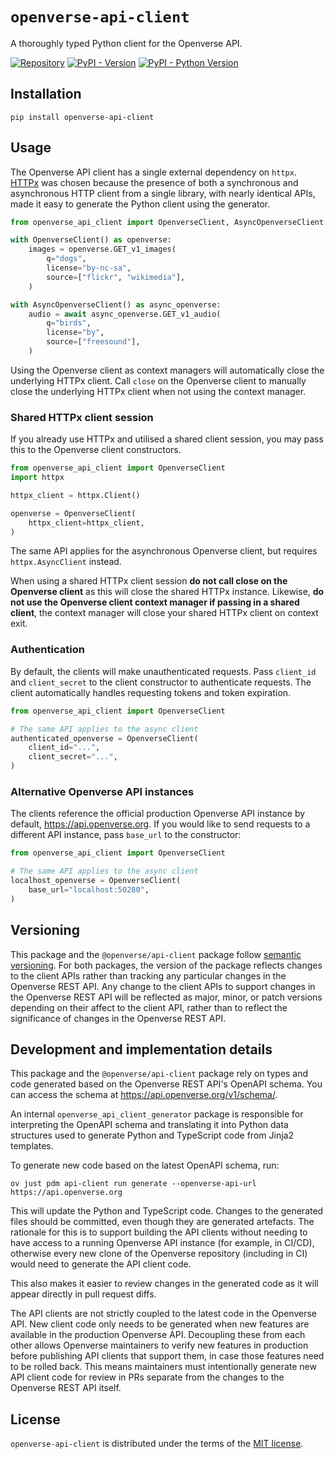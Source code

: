 # `openverse-api-client`

A thoroughly typed Python client for the Openverse API.

[![Repository](https://img.shields.io/badge/GitHub-openverse--api--client-purple?logo=github)](https://github.com/WordPress/openverse/tree/HEAD/packages/python/api-client)
[![PyPI - Version](https://img.shields.io/pypi/v/openverse-api-client.svg)](https://pypi.org/project/openverse-api-client)
[![PyPI - Python Version](https://img.shields.io/pypi/pyversions/openverse-api-client.svg)](https://pypi.org/project/openverse-api-client)

## Installation

```shell
pip install openverse-api-client
```

## Usage

The Openverse API client has a single external dependency on `httpx`.
[HTTPx](https://www.python-httpx.org/) was chosen because the presence of both a
synchronous and asynchronous HTTP client from a single library, with nearly
identical APIs, made it easy to generate the Python client using the generator.

```python
from openverse_api_client import OpenverseClient, AsyncOpenverseClient

with OpenverseClient() as openverse:
    images = openverse.GET_v1_images(
        q="dogs",
        license="by-nc-sa",
        source=["flickr", "wikimedia"],
    )

with AsyncOpenverseClient() as async_openverse:
    audio = await async_openverse.GET_v1_audio(
        q="birds",
        license="by",
        source=["freesound"],
    )
```

Using the Openverse client as context managers will automatically close the
underlying HTTPx client. Call `close` on the Openverse client to manually close
the underlying HTTPx client when not using the context manager.

### Shared HTTPx client session

If you already use HTTPx and utilised a shared client session, you may pass this
to the Openverse client constructors.

```python
from openverse_api_client import OpenverseClient
import httpx

httpx_client = httpx.Client()

openverse = OpenverseClient(
    httpx_client=httpx_client,
)
```

The same API applies for the asynchronous Openverse client, but requires
`httpx.AsyncClient` instead.

When using a shared HTTPx client session **do not call close on the Openverse
client** as this will close the shared HTTPx instance. Likewise, **do not use
the Openverse client context manager if passing in a shared client**, the
context manager will close your shared HTTPx client on context exit.

### Authentication

By default, the clients will make unauthenticated requests. Pass `client_id` and
`client_secret` to the client constructor to authenticate requests. The client
automatically handles requesting tokens and token expiration.

```python
from openverse_api_client import OpenverseClient

# The same API applies to the async client
authenticated_openverse = OpenverseClient(
    client_id="...",
    client_secret="...",
)
```

### Alternative Openverse API instances

The clients reference the official production Openverse API instance by default,
https://api.openverse.org. If you would like to send requests to a different API
instance, pass `base_url` to the constructor:

```python
from openverse_api_client import OpenverseClient

# The same API applies to the async client
localhost_openverse = OpenverseClient(
    base_url="localhost:50280",
)
```

## Versioning

This package and the `@openverse/api-client` package follow
[semantic versioning](https://semver.org/). For both packages, the version of
the package reflects changes to the client APIs rather than tracking any
particular changes in the Openverse REST API. Any change to the client APIs to
support changes in the Openverse REST API will be reflected as major, minor, or
patch versions depending on their affect to the client API, rather than to
reflect the significance of changes in the Openverse REST API.

## Development and implementation details

This package and the `@openverse/api-client` package rely on types and code
generated based on the Openverse REST API's OpenAPI schema. You can access the
schema at <https://api.openverse.org/v1/schema/>.

An internal `openverse_api_client_generator` package is responsible for
interpreting the OpenAPI schema and translating it into Python data structures
used to generate Python and TypeScript code from Jinja2 templates.

To generate new code based on the latest OpenAPI schema, run:

```shell
ov just pdm api-client run generate --openverse-api-url https://api.openverse.org
```

This will update the Python and TypeScript code. Changes to the generated files
should be committed, even though they are generated artefacts. The rationale for
this is to support building the API clients without needing to have access to a
running Openverse API instance (for example, in CI/CD), otherwise every new
clone of the Openverse repository (including in CI) would need to generate the
API client code.

This also makes it easier to review changes in the generated code as it will
appear directly in pull request diffs.

The API clients are not strictly coupled to the latest code in the Openverse
API. New client code only needs to be generated when new features are available
in the production Openverse API. Decoupling these from each other allows
Openverse maintainers to verify new features in production before publishing API
clients that support them, in case those features need to be rolled back. This
means maintainers must intentionally generate new API client code for review in
PRs separate from the changes to the Openverse REST API itself.

## License

`openverse-api-client` is distributed under the terms of the
[MIT license](https://spdx.org/licenses/MIT.html).
